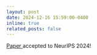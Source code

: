 ```yaml
---
layout: post
date: 2024-12-16 15:59:00-0400
inline: true
related_posts: false
---
```


<a href="https://proceedings.neurips.cc/paper_files/paper/2024/hash/9aa51796f8bede2ea947d6b6e3087ab8-Abstract-Conference.html"> Paper </a> accepted to NeurIPS 2024!
